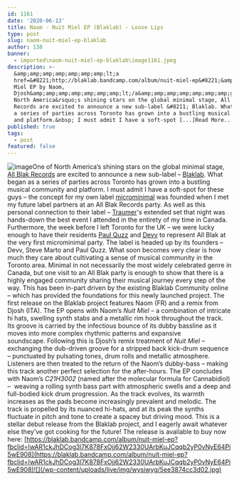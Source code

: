 ```yaml
---
id: 1161
date: '2020-06-13'
title: Naom - Nuit Miel EP (Blaklab) - Loose Lips
type: post
slug: naom-nuit-miel-ep-blaklab
author: 138
banner:
  - imported\naom-nuit-miel-ep-blaklab\image1161.jpeg
description: >-
  &amp;amp;amp;amp;amp;amp;amp;lt;a
  href=&#8221;http://blaklab.bandcamp.com/album/nuit-miel-ep&#8221;&amp;amp;amp;amp;amp;amp;amp;gt;Nuit
  Miel EP by Naom,
  Djosh&amp;amp;amp;amp;amp;amp;amp;lt;/a&amp;amp;amp;amp;amp;amp;amp;gt; One of
  North America&rsquo;s shining stars on the global minimal stage, All Blak
  Records are excited to announce a new sub-label &#8211; Blaklab. What began as
  a series of parties across Toronto has grown into a bustling musical community
  and platform.&nbsp; I must admit I have a soft-spot [...]Read More...
published: true
tags:
  - post
featured: false
---
```

![image](../imported\naom-nuit-miel-ep-blaklab\image1161.jpeg)One of North America’s shining stars on the global minimal stage, [All Blak Records](https://www.facebook.com/allblakrecords/) are excited to announce a new sub-label – [Blaklab](https://www.facebook.com/groups/blaklab). What began as a series of parties across Toronto has grown into a bustling musical community and platform. I must admit I have a soft-spot for these guys – the concept for my own label [microminimal](https://www.facebook.com/microminimal) was founded when I met my future label partners at an All Blak Records party. As well as this personal connection to their label – [Traumer](https://www.facebook.com/gettraumer/)'s extended set that night was hands-down the best event I attended in the entirety of my time in Canada. Furthermore, the week before I left Toronto for the UK – we were lucky enough to have their residents [Paul Quzz](https://www.facebook.com/paulquzz/) and [Devv](https://www.facebook.com/devvmusic/) to represent All Blak at the very first microminimal party. The label is headed up by its founders – Devv, Steve Marto and Paul Quzz. What soon becomes very clear is how much they care about cultivating a sense of musical community in the Toronto area. Minimal in not necessarily the most widely celebrated genre in Canada, but one visit to an All Blak party is enough to show that there is a highly engaged community sharing their musical journey every step of the way. This has been in-part driven by the existing Blaklab Community online – which has provided the foundations for this newly launched project. The first release on the Blaklab project features Naom (FR) and a remix from Djosh (ITA). The EP opens with Naom’s _Nuit Miel_ – a combination of intricate hi hats, swelling synth stabs and a metallic rim hook throughout the track. Its groove is carried by the infectious bounce of its dubby bassline as it moves into more complex rhythmic patterns and expansive soundscape. Following this is Djosh’s remix treatment of _Nuit Miel_ – exchanging the dub-driven groove for a stripped back kick-drum sequence – punctuated by pulsating tones, drum rolls and metallic atmosphere. Listeners are then treated to the return of the Naom’s dubby-bass – making this track another perfect selection for the after-hours. The EP concludes with Naom’s _C21H3002_ (named after the molecular formula for Cannabidiol) –  weaving a rolling synth bass part with atmospheric swells and a deep and full-bodied kick drum progression. As the track evolves, its warmth increases as the pads become increasingly prevalent and melodic. The track is propelled by its nuanced hi-hats, and at its peak the synths fluctuate in pitch and tone to create a spacey but driving mood. This is a stellar debut release from the Blaklab project, and I eagerly await whatever else they’ve got cooking for the future! The release is available to buy now here: [](https://blaklab.bandcamp.com/album/nuit-miel-ep?fbclid=IwAR1ckJhDCog3l7K878FxOjj62W2330UArbKuJCqqb2yP0vNyE64Pi5wE908)[https://blaklab.bandcamp.com/album/nuit-miel-ep?fbclid=IwAR1ckJhDCog3l7K878FxOjj62W2330UArbKuJCqqb2yP0vNyE64Pi5wE908](https://blaklab.bandcamp.com/album/nuit-miel-ep?fbclid=IwAR1ckJhDCog3l7K878FxOjj62W2330UArbKuJCqqb2yP0vNyE64Pi5wE908)![](/wp-content/uploads/live/img/wysiwyg/5ee3874cc3d02.jpg)